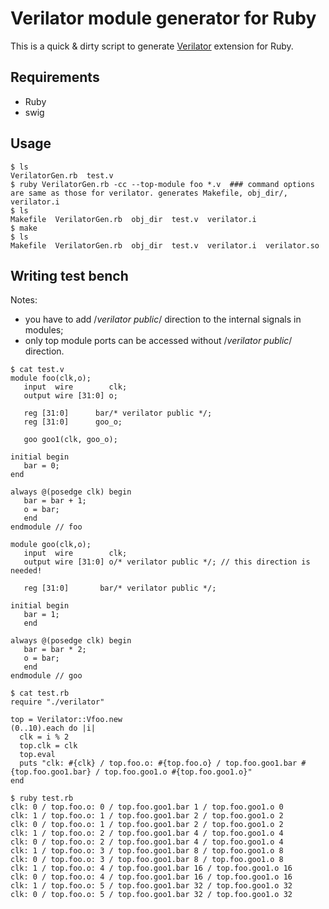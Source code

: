 # Verilator module generator for Ruby

This is a quick & dirty script to generate
[Verilator](https://www.veripool.org/projects/verilator/wiki/Intro) extension
for Ruby.

## Requirements
* Ruby
* swig

## Usage

```shell
$ ls
VerilatorGen.rb  test.v
$ ruby VerilatorGen.rb -cc --top-module foo *.v  ### command options are same as those for verilator. generates Makefile, obj_dir/, verilator.i
$ ls
Makefile  VerilatorGen.rb  obj_dir  test.v  verilator.i
$ make
$ ls
Makefile  VerilatorGen.rb  obj_dir  test.v  verilator.i  verilator.so
```
## Writing test bench

Notes:
* you have to add /*verilator public*/ direction to the internal signals in modules;
* only top module ports can be accessed without /*verilator public*/ direction.

```
$ cat test.v
module foo(clk,o);
   input  wire        clk;
   output wire [31:0] o;

   reg [31:0] 	   bar/* verilator public */;
   reg [31:0]      goo_o;

   goo goo1(clk, goo_o);

initial begin
   bar = 0;
end

always @(posedge clk) begin
   bar = bar + 1;
   o = bar;
   end
endmodule // foo

module goo(clk,o);
   input  wire        clk;
   output wire [31:0] o/* verilator public */; // this direction is needed!

   reg [31:0] 	    bar/* verilator public */;

initial begin
   bar = 1;
   end

always @(posedge clk) begin
   bar = bar * 2;
   o = bar;
   end
endmodule // goo

$ cat test.rb
require "./verilator"

top = Verilator::Vfoo.new
(0..10).each do |i|
  clk = i % 2
  top.clk = clk
  top.eval
  puts "clk: #{clk} / top.foo.o: #{top.foo.o} / top.foo.goo1.bar #{top.foo.goo1.bar} / top.foo.goo1.o #{top.foo.goo1.o}"
end

$ ruby test.rb
clk: 0 / top.foo.o: 0 / top.foo.goo1.bar 1 / top.foo.goo1.o 0
clk: 1 / top.foo.o: 1 / top.foo.goo1.bar 2 / top.foo.goo1.o 2
clk: 0 / top.foo.o: 1 / top.foo.goo1.bar 2 / top.foo.goo1.o 2
clk: 1 / top.foo.o: 2 / top.foo.goo1.bar 4 / top.foo.goo1.o 4
clk: 0 / top.foo.o: 2 / top.foo.goo1.bar 4 / top.foo.goo1.o 4
clk: 1 / top.foo.o: 3 / top.foo.goo1.bar 8 / top.foo.goo1.o 8
clk: 0 / top.foo.o: 3 / top.foo.goo1.bar 8 / top.foo.goo1.o 8
clk: 1 / top.foo.o: 4 / top.foo.goo1.bar 16 / top.foo.goo1.o 16
clk: 0 / top.foo.o: 4 / top.foo.goo1.bar 16 / top.foo.goo1.o 16
clk: 1 / top.foo.o: 5 / top.foo.goo1.bar 32 / top.foo.goo1.o 32
clk: 0 / top.foo.o: 5 / top.foo.goo1.bar 32 / top.foo.goo1.o 32
```